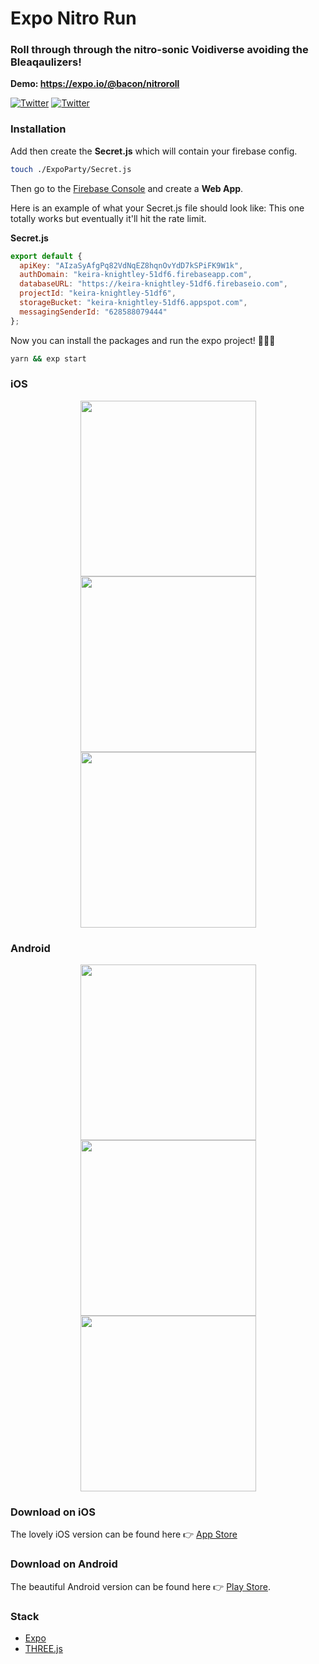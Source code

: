 # Expo Nitro Run

### Roll through through the nitro-sonic Voidiverse avoiding the Bleaqaulizers!

**Demo: https://expo.io/@bacon/nitroroll**

[![Twitter](https://img.shields.io/badge/twitter-@baconbrix-55acee.svg?maxAge=2592000)](http://twitter.com/baconbrix)
[![Twitter](https://img.shields.io/badge/twitter-@expo_io-4039E2.svg?maxAge=2592000)](http://twitter.com/expo_io)


### Installation

Add then create the **Secret.js** which will contain your firebase config.

```bash
touch ./ExpoParty/Secret.js
```

Then go to the [Firebase Console](https://console.firebase.google.com) and create a **Web App**.


Here is an example of what your Secret.js file should look like:
This one totally works but eventually it'll hit the rate limit.

**Secret.js**
```js
export default {
  apiKey: "AIzaSyAfgPq82VdNqEZ8hqnOvYdD7kSPiFK9W1k",
  authDomain: "keira-knightley-51df6.firebaseapp.com",
  databaseURL: "https://keira-knightley-51df6.firebaseio.com",
  projectId: "keira-knightley-51df6",
  storageBucket: "keira-knightley-51df6.appspot.com",
  messagingSenderId: "628588079444"
};
```

Now you can install the packages and run the expo project! 💙💙💙

```bash
yarn && exp start
```

### iOS

<div style="text-align:center">
  
<img src="https://raw.githubusercontent.com/EvanBacon/Expo-Nitro-Roll/master/release/screenshots/apple/English%20(U.S.)/1_5.5%20inch%20-%20iPhone%207%20Plus_screen__1.jpg" width="281"  />

<img src="https://raw.githubusercontent.com/EvanBacon/Expo-Nitro-Roll/master/release/screenshots/apple/English%20(U.S.)/2_5.5%20inch%20-%20iPhone%207%20Plus_screen__2.jpg" width="281"  />

<img src="https://raw.githubusercontent.com/EvanBacon/Expo-Nitro-Roll/master/release/screenshots/apple/English%20(U.S.)/3_5.5%20inch%20-%20iPhone%207%20Plus_screen__3.jpg" width="281"  />

</div>


### Android

<div style="text-align:center">
    
<img src="https://raw.githubusercontent.com/EvanBacon/Expo-Nitro-Roll/master/release/screenshots/android/English%20(U.S.)/1_5.8%20inch%20-%20Galaxy%20S8_screen__1.jpg" width="281"  />

<img src="https://raw.githubusercontent.com/EvanBacon/Expo-Nitro-Roll/master/release/screenshots/android/English%20(U.S.)/2_5.8%20inch%20-%20Galaxy%20S8_screen__2.jpg" width="281"  />

<img src="https://raw.githubusercontent.com/EvanBacon/Expo-Nitro-Roll/master/release/screenshots/android/English%20(U.S.)/3_5.8%20inch%20-%20Galaxy%20S8_screen__3.jpg" width="281"  />

</div>



### Download on iOS

The lovely iOS version can be found here 👉 [App Store](https://itunes.apple.com/us/app/nitro-roll/id1336537624?mt=8)

### Download on Android

The beautiful Android version can be found here 👉 [Play Store](https://play.google.com/store/apps/details?id=com.evanbacon.nitroroll).

### Stack

- [Expo](http://expo.io)
- [THREE.js](https://threejs.org/)



